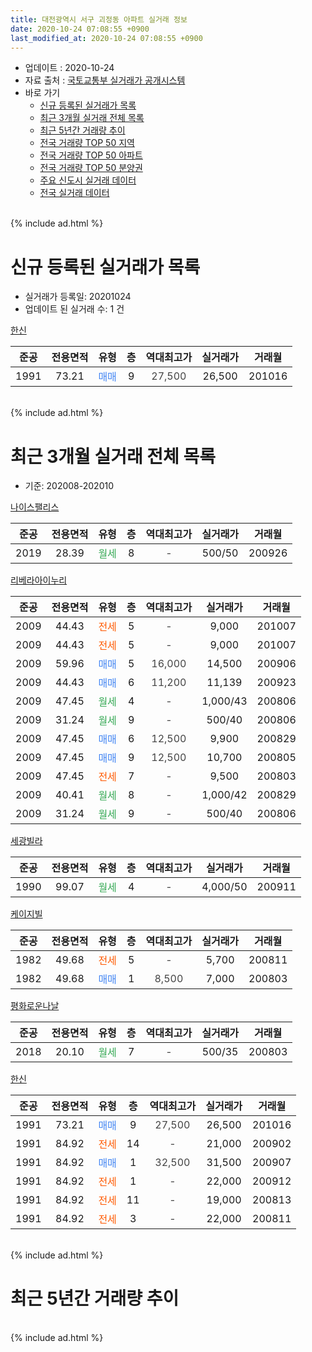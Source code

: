 ```yaml
---
title: 대전광역시 서구 괴정동 아파트 실거래 정보
date: 2020-10-24 07:08:55 +0900
last_modified_at: 2020-10-24 07:08:55 +0900
---
```


* 업데이트 : 2020-10-24
* 자료 출처 : [국토교통부 실거래가 공개시스템](http://rt.molit.go.kr)
* 바로 가기
    * [신규 등록된 실거래가 목록](#신규-등록된-실거래가-목록)
    * [최근 3개월 실거래 전체 목록](#최근-3개월-실거래-전체-목록)
    * [최근 5년간 거래량 추이](#최근-5년간-거래량-추이)
    * [전국 거래량 TOP 50 지역](https://inasie.github.io/apt-trade-info/최근-3개월-전국에서-가장-거래가-많이-발생한-지역)
    * [전국 거래량 TOP 50 아파트](https://inasie.github.io/apt-trade-info/최근-3개월-전국에서-가장-거래가-많이-발생한-아파트)
    * [전국 거래량 TOP 50 분양권](https://inasie.github.io/apt-trade-info/최근-3개월-전국에서-가장-거래가-많이-발생한-분양권)
    * [주요 신도시 실거래 데이터](https://inasie.github.io/apt-trade-info/주요-신도시)
    * [전국 실거래 데이터](https://inasie.github.io/apt-trade-info/전국)
<br>
{% include ad.html %}
<br>

# 신규 등록된 실거래가 목록
* 실거래가 등록일: 20201024
* 업데이트 된 실거래 수: 1 건


[한신](https://search.naver.com/search.naver?query=%EB%8C%80%EC%A0%84%EA%B4%91%EC%97%AD%EC%8B%9C+%EC%84%9C%EA%B5%AC+%EA%B4%B4%EC%A0%95%EB%8F%99+%ED%95%9C%EC%8B%A0)

|준공|전용면적|유형|층|역대최고가|실거래가|거래월|
|:---:|:---:|:---:|:---:|:---:|:---:|:---:|
|1991|73.21|<span style="color:#4285f3">매매</span>|9|<span style="color:#444444">27,500</span>|26,500|201016|


<br>
{% include ad.html %}
<br>

# 최근 3개월 실거래 전체 목록
* 기준: 202008-202010


[나이스팰리스](https://search.naver.com/search.naver?query=%EB%8C%80%EC%A0%84%EA%B4%91%EC%97%AD%EC%8B%9C+%EC%84%9C%EA%B5%AC+%EA%B4%B4%EC%A0%95%EB%8F%99+%EB%82%98%EC%9D%B4%EC%8A%A4%ED%8C%B0%EB%A6%AC%EC%8A%A4)

|준공|전용면적|유형|층|역대최고가|실거래가|거래월|
|:---:|:---:|:---:|:---:|:---:|:---:|:---:|
|2019|28.39|<span style="color:#34a853">월세</span>|8|<span style="color:#444444">-</span>|500/50|200926|

[리베라아이누리](https://search.naver.com/search.naver?query=%EB%8C%80%EC%A0%84%EA%B4%91%EC%97%AD%EC%8B%9C+%EC%84%9C%EA%B5%AC+%EA%B4%B4%EC%A0%95%EB%8F%99+%EB%A6%AC%EB%B2%A0%EB%9D%BC%EC%95%84%EC%9D%B4%EB%88%84%EB%A6%AC)

|준공|전용면적|유형|층|역대최고가|실거래가|거래월|
|:---:|:---:|:---:|:---:|:---:|:---:|:---:|
|2009|44.43|<span style="color:#ff5a00">전세</span>|5|<span style="color:#444444">-</span>|9,000|201007|
|2009|44.43|<span style="color:#ff5a00">전세</span>|5|<span style="color:#444444">-</span>|9,000|201007|
|2009|59.96|<span style="color:#4285f3">매매</span>|5|<span style="color:#444444">16,000</span>|14,500|200906|
|2009|44.43|<span style="color:#4285f3">매매</span>|6|<span style="color:#444444">11,200</span>|11,139|200923|
|2009|47.45|<span style="color:#34a853">월세</span>|4|<span style="color:#444444">-</span>|1,000/43|200806|
|2009|31.24|<span style="color:#34a853">월세</span>|9|<span style="color:#444444">-</span>|500/40|200806|
|2009|47.45|<span style="color:#4285f3">매매</span>|6|<span style="color:#444444">12,500</span>|9,900|200829|
|2009|47.45|<span style="color:#4285f3">매매</span>|9|<span style="color:#444444">12,500</span>|10,700|200805|
|2009|47.45|<span style="color:#ff5a00">전세</span>|7|<span style="color:#444444">-</span>|9,500|200803|
|2009|40.41|<span style="color:#34a853">월세</span>|8|<span style="color:#444444">-</span>|1,000/42|200829|
|2009|31.24|<span style="color:#34a853">월세</span>|9|<span style="color:#444444">-</span>|500/40|200806|

[세광빌라](https://search.naver.com/search.naver?query=%EB%8C%80%EC%A0%84%EA%B4%91%EC%97%AD%EC%8B%9C+%EC%84%9C%EA%B5%AC+%EA%B4%B4%EC%A0%95%EB%8F%99+%EC%84%B8%EA%B4%91%EB%B9%8C%EB%9D%BC)

|준공|전용면적|유형|층|역대최고가|실거래가|거래월|
|:---:|:---:|:---:|:---:|:---:|:---:|:---:|
|1990|99.07|<span style="color:#34a853">월세</span>|4|<span style="color:#444444">-</span>|4,000/50|200911|

[케이지빌](https://search.naver.com/search.naver?query=%EB%8C%80%EC%A0%84%EA%B4%91%EC%97%AD%EC%8B%9C+%EC%84%9C%EA%B5%AC+%EA%B4%B4%EC%A0%95%EB%8F%99+%EC%BC%80%EC%9D%B4%EC%A7%80%EB%B9%8C)

|준공|전용면적|유형|층|역대최고가|실거래가|거래월|
|:---:|:---:|:---:|:---:|:---:|:---:|:---:|
|1982|49.68|<span style="color:#ff5a00">전세</span>|5|<span style="color:#444444">-</span>|5,700|200811|
|1982|49.68|<span style="color:#4285f3">매매</span>|1|<span style="color:#444444">8,500</span>|7,000|200803|

[평화로운나날](https://search.naver.com/search.naver?query=%EB%8C%80%EC%A0%84%EA%B4%91%EC%97%AD%EC%8B%9C+%EC%84%9C%EA%B5%AC+%EA%B4%B4%EC%A0%95%EB%8F%99+%ED%8F%89%ED%99%94%EB%A1%9C%EC%9A%B4%EB%82%98%EB%82%A0)

|준공|전용면적|유형|층|역대최고가|실거래가|거래월|
|:---:|:---:|:---:|:---:|:---:|:---:|:---:|
|2018|20.10|<span style="color:#34a853">월세</span>|7|<span style="color:#444444">-</span>|500/35|200803|

[한신](https://search.naver.com/search.naver?query=%EB%8C%80%EC%A0%84%EA%B4%91%EC%97%AD%EC%8B%9C+%EC%84%9C%EA%B5%AC+%EA%B4%B4%EC%A0%95%EB%8F%99+%ED%95%9C%EC%8B%A0)

|준공|전용면적|유형|층|역대최고가|실거래가|거래월|
|:---:|:---:|:---:|:---:|:---:|:---:|:---:|
|1991|73.21|<span style="color:#4285f3">매매</span>|9|<span style="color:#444444">27,500</span>|26,500|201016|
|1991|84.92|<span style="color:#ff5a00">전세</span>|14|<span style="color:#444444">-</span>|21,000|200902|
|1991|84.92|<span style="color:#4285f3">매매</span>|1|<span style="color:#444444">32,500</span>|31,500|200907|
|1991|84.92|<span style="color:#ff5a00">전세</span>|1|<span style="color:#444444">-</span>|22,000|200912|
|1991|84.92|<span style="color:#ff5a00">전세</span>|11|<span style="color:#444444">-</span>|19,000|200813|
|1991|84.92|<span style="color:#ff5a00">전세</span>|3|<span style="color:#444444">-</span>|22,000|200811|


<br>
{% include ad.html %}
<br>

# 최근 5년간 거래량 추이


<div style="width:100%;">
    <canvas id="deal_progress" height="200"></canvas>
</div>

<script>
new Chart(document.getElementById("deal_progress"), {
    type: 'line',
    data: {
        labels: ['201510','201511','201512','201601','201602','201603','201604','201605','201606','201607','201608','201609','201610','201611','201612','201701','201702','201703','201704','201705','201706','201707','201708','201709','201710','201711','201712','201801','201802','201803','201804','201805','201806','201807','201808','201809','201810','201811','201812','201901','201902','201903','201904','201905','201906','201907','201908','201909','201910','201911','201912','202001','202002','202003','202004','202005','202006','202007','202008','202009','202010'],
        datasets: [{
            label: '매매',
            pointRadius: 1,
            data: [9, 4, 4, 4, 1, 3, 7, 4, 4, 7, 8, 6, 10, 6, 6, 2, 3, 6, 7, 3, 2, 7, 10, 5, 6, 8, 4, 3, 4, 6, 7, 3, 3, 6, 4, 12, 4, 4, 6, 3, 2, 2, 3, 5, 3, 5, 9, 6, 7, 6, 5, 5, 9, 7, 7, 1, 4, 5, 3, 3, 1],
            borderColor: "rgba(255, 201, 14, 1)",
            backgroundColor: "rgba(255, 201, 14, 0.5)",
            fill: false,
            lineTension: 0
        },{
            label: '전월세',
            pointRadius: 1,
            data: [3, 1, 9, 7, 5, 6, 1, 1, 4, 7, 6, 1, 1, 6, 5, 3, 2, 4, 3, 4, 3, 2, 6, 5, 2, 4, 4, 4, 4, 4, 1, 3, 6, 2, 3, 3, 4, 4, 5, 6, 4, 7, 1, 3, 2, 6, 5, 4, 14, 18, 13, 7, 22, 13, 4, 8, 11, 6, 9, 4, 2],
            borderColor: "rgba(0, 141, 185, 1)",
            backgroundColor: "rgba(0, 141, 185, 0.5)",
            fill: false,
            lineTension: 0
        }
        ]
    },
    options: {
        responsive: true,
        title: {
            display: false
        },
        tooltips: {
            mode: 'index',
            intersect: false
        },
        hover: {
            mode: 'nearest',
            intersect: true
        },
        scales: {
            xAxes: [{
                display: true,
                scaleLabel: {
                    display: true,
                    labelString: '년/월'
                }
            }],
            yAxes: [{
                display: true,
                ticks: {
                    suggestedMin: 0,
                },
                scaleLabel: {
                    display: true,
                    labelString: '실거래 수'
                }
            }]
        }
    }
});

</script>


<br>
{% include ad.html %}
<br>

